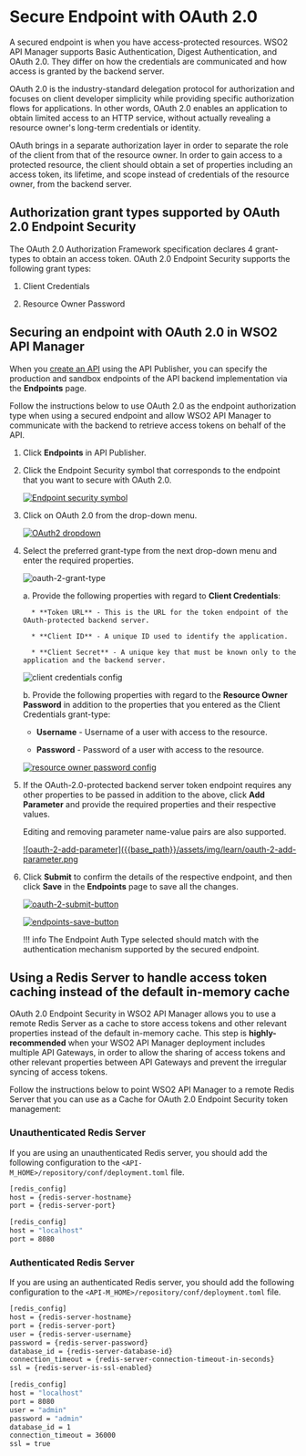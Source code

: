 # Secure Endpoint with OAuth 2.0

A secured endpoint is when you have access-protected resources. WSO2 API Manager supports Basic Authentication, Digest Authentication, and OAuth 2.0. They differ on how the credentials are communicated and how access is granted by the backend server.

OAuth 2.0 is the industry-standard delegation protocol for authorization and focuses on client developer simplicity while providing specific authorization flows for applications. In other words, OAuth 2.0 enables an application to obtain limited access to an HTTP service, without actually revealing a resource owner's long-term credentials or identity.

OAuth brings in a separate authorization layer in order to separate the role of the client from that of the resource owner. In order to gain access to a protected resource, the client should obtain a set of properties including an access token, its lifetime, and scope instead of credentials of the resource owner, from the backend server.

## Authorization grant types supported by OAuth 2.0 Endpoint Security

The OAuth 2.0 Authorization Framework specification declares 4 grant-types to obtain an access token. OAuth 2.0 Endpoint Security supports the following grant types:

1. Client Credentials

2. Resource Owner Password

## Securing an endpoint with OAuth 2.0 in WSO2 API Manager

When you [create an API]({{base_path}}/learn/design-api/create-api/create-a-rest-api) using the API Publisher, you can specify the production and sandbox endpoints of the API backend implementation via the **Endpoints** page.

Follow the instructions below to use OAuth 2.0 as the endpoint authorization type when using a secured endpoint and allow WSO2 API Manager to communicate with the backend to retrieve access tokens on behalf of the API.

1. Click **Endpoints** in API Publisher.

2. Click the Endpoint Security symbol that corresponds to the endpoint that you want to secure with OAuth 2.0.

     [![Endpoint security symbol]({{base_path}}/assets/img/learn/endpoint-security-symbol.png)]({{base_path}}/assets/img/learn/endpoint-security-symbol.png)

3. Click on OAuth 2.0 from the drop-down menu.

     [![OAuth2 dropdown]({{base_path}}/assets/img/learn/oauth-2-dropdown.png)]({{base_path}}/assets/img/learn/oauth-2-dropdown.png)

4. Select the preferred grant-type from the next drop-down menu and enter the required properties.

     ![oauth-2-grant-type]({{base_path}}/assets/img/learn/oauth-2-grant-type.png)

     a. Provide the following properties with regard to **Client Credentials**:

         * **Token URL** - This is the URL for the token endpoint of the OAuth-protected backend server.

         * **Client ID** - A unique ID used to identify the application.

         * **Client Secret** - A unique key that must be known only to the application and the backend server.

     ![client credentials config]({{base_path}}/assets/img/learn/client-credentials-config.png)

    b. Provide the following properties with regard to the **Resource Owner Password** in addition to the properties that you entered as the Client Credentials grant-type:

    * **Username** - Username of a user with access to the resource.
        
    * **Password** - Password of a user with access to the resource.
    
     [![resource owner password config]({{base_path}}/assets/img/learn/resource-owner-password-config.png)]({{base_path}}/assets/img/learn/resource-owner-password-config.png)

5. If the OAuth-2.0-protected backend server token endpoint requires any other properties to be passed in addition to the above, click **Add Parameter** and provide the required properties and their respective values. 
      
      Editing and removing parameter name-value pairs are also supported.

     [![oauth-2-add-parameter]({{base_path}}/assets/img/learn/oauth-2-add-parameter.png]({{base_path}}/assets/img/learn/oauth-2-add-parameter.png)

6. Click **Submit** to confirm the details of the respective endpoint, and then click **Save** in the **Endpoints** page to save all the changes.

     [![oauth-2-submit-button]({{base_path}}/assets/img/learn/oauth-2-submit-button.png)]({{base_path}}/assets/img/learn/oauth-2-submit-button.png)

     [![endpoints-save-button]({{base_path}}/assets/img/learn/endpoints-save-button.png)]({{base_path}}/assets/img/learn/endpoints-save-button.png)

    !!! info
        The Endpoint Auth Type selected should match with the authentication mechanism supported by the secured endpoint.

## Using a Redis Server to handle access token caching instead of the default in-memory cache

OAuth 2.0 Endpoint Security in WSO2 API Manager allows you to use a remote Redis Server as a cache to store access tokens and other relevant properties instead of the default in-memory cache. This step is **highly-recommended** when your WSO2 API Manager deployment includes multiple API Gateways, in order to allow the sharing of access tokens and other relevant properties between API Gateways and prevent the irregular syncing of access tokens.

Follow the instructions below to point WSO2 API Manager to a remote Redis Server that you can use as a Cache for OAuth 2.0 Endpoint Security token management:

### Unauthenticated Redis Server

If you are using an unauthenticated Redis server, you should add the following configuration to the `<API-M_HOME>/repository/conf/deployment.toml` file.

``` bash tab="Format"
[redis_config]
host = {redis-server-hostname}
port = {redis-server-port}
```

``` bash tab="Example"
[redis_config]
host = "localhost"
port = 8080
```

### Authenticated Redis Server

If you are using an authenticated Redis server, you should add the following configuration to the `<API-M_HOME>/repository/conf/deployment.toml` file.

``` bash tab="Format"
[redis_config]
host = {redis-server-hostname}
port = {redis-server-port}
user = {redis-server-username}
password = {redis-server-password}
database_id = {redis-server-database-id}
connection_timeout = {redis-server-connection-timeout-in-seconds}
ssl = {redis-server-is-ssl-enabled}
```

``` bash tab="Example"
[redis_config]
host = "localhost"
port = 8080
user = "admin"
password = "admin"
database_id = 1
connection_timeout = 36000
ssl = true
```
